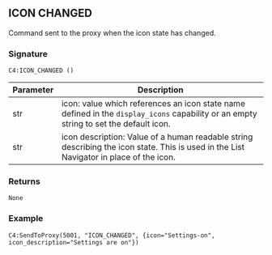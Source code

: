 ## ICON CHANGED

Command sent to the proxy when the icon state has changed.


### Signature

`C4:ICON_CHANGED ()` 


| Parameter | Description |
| --- | --- |
| str | icon:  value which references an icon state name defined in the `display_icons` capability or an empty string to set the default icon. |
| str |icon description: Value of a human readable string describing the icon state. This is used in the List Navigator in place of the icon. |


### Returns

`None`


### Example

`C4:SendToProxy(5001, "ICON_CHANGED", {icon="Settings-on", icon_description="Settings are on"})`
